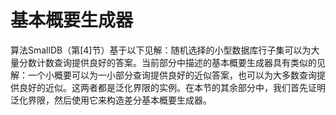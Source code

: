 # 基本概要生成器

算法SmallDB（第[4]节）基于以下见解：随机选择的小型数据库行子集可以为大量分数计数查询提供良好的答案。当前部分中描述的基本概要生成器具有类似的见解：一个小概要可以为一小部分查询提供良好的近似答案，也可以为大多数查询提供良好的近似。这两者都是泛化界限的实例。在本节的其余部分中，我们首先证明泛化界限，然后使用它来构造差分基本概要生成器。
